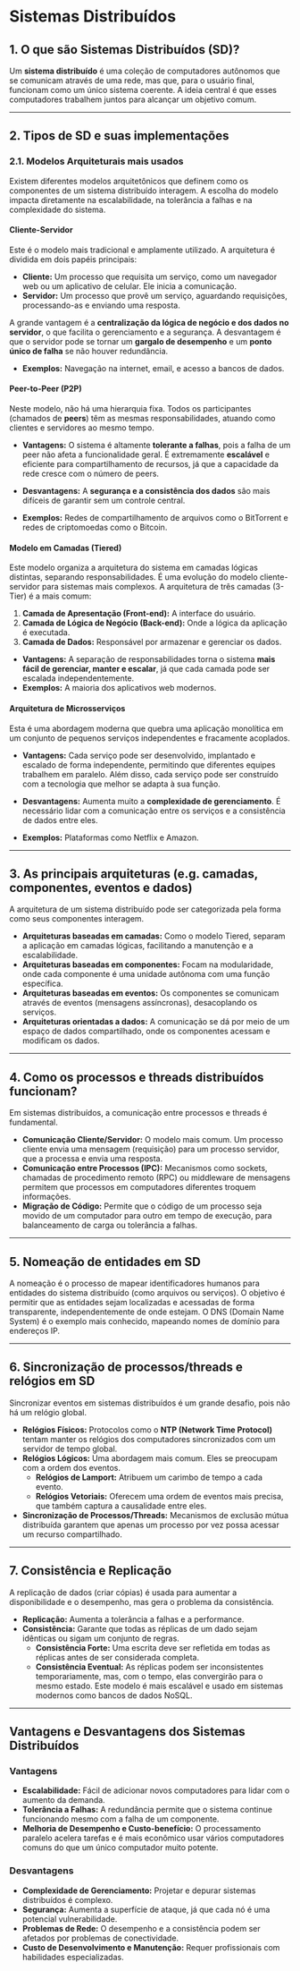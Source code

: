 # Sistemas Distribuídos

## 1. O que são Sistemas Distribuídos (SD)?

Um **sistema distribuído** é uma coleção de computadores autônomos que se comunicam através de uma rede, mas que, para o usuário final, funcionam como um único sistema coerente. A ideia central é que esses computadores trabalhem juntos para alcançar um objetivo comum. 

---

## 2. Tipos de SD e suas implementações

### **2.1. Modelos Arquiteturais mais usados**

Existem diferentes modelos arquitetônicos que definem como os componentes de um sistema distribuído interagem. A escolha do modelo impacta diretamente na escalabilidade, na tolerância a falhas e na complexidade do sistema.

#### **Cliente-Servidor**

Este é o modelo mais tradicional e amplamente utilizado. A arquitetura é dividida em dois papéis principais:

* **Cliente:** Um processo que requisita um serviço, como um navegador web ou um aplicativo de celular. Ele inicia a comunicação.
* **Servidor:** Um processo que provê um serviço, aguardando requisições, processando-as e enviando uma resposta.

A grande vantagem é a **centralização da lógica de negócio e dos dados no servidor**, o que facilita o gerenciamento e a segurança. A desvantagem é que o servidor pode se tornar um **gargalo de desempenho** e um **ponto único de falha** se não houver redundância.

* **Exemplos:** Navegação na internet, email, e acesso a bancos de dados.

#### **Peer-to-Peer (P2P)**

Neste modelo, não há uma hierarquia fixa. Todos os participantes (chamados de **peers**) têm as mesmas responsabilidades, atuando como clientes e servidores ao mesmo tempo.

* **Vantagens:** O sistema é altamente **tolerante a falhas**, pois a falha de um peer não afeta a funcionalidade geral. É extremamente **escalável** e eficiente para compartilhamento de recursos, já que a capacidade da rede cresce com o número de peers.
* **Desvantagens:** A **segurança e a consistência dos dados** são mais difíceis de garantir sem um controle central.

* **Exemplos:** Redes de compartilhamento de arquivos como o BitTorrent e redes de criptomoedas como o Bitcoin.

#### **Modelo em Camadas (Tiered)**

Este modelo organiza a arquitetura do sistema em camadas lógicas distintas, separando responsabilidades. É uma evolução do modelo cliente-servidor para sistemas mais complexos. A arquitetura de três camadas (3-Tier) é a mais comum:

1.  **Camada de Apresentação (Front-end):** A interface do usuário.
2.  **Camada de Lógica de Negócio (Back-end):** Onde a lógica da aplicação é executada.
3.  **Camada de Dados:** Responsável por armazenar e gerenciar os dados.

* **Vantagens:** A separação de responsabilidades torna o sistema **mais fácil de gerenciar, manter e escalar**, já que cada camada pode ser escalada independentemente.
* **Exemplos:** A maioria dos aplicativos web modernos.

#### **Arquitetura de Microsserviços**

Esta é uma abordagem moderna que quebra uma aplicação monolítica em um conjunto de pequenos serviços independentes e fracamente acoplados.

* **Vantagens:** Cada serviço pode ser desenvolvido, implantado e escalado de forma independente, permitindo que diferentes equipes trabalhem em paralelo. Além disso, cada serviço pode ser construído com a tecnologia que melhor se adapta à sua função.
* **Desvantagens:** Aumenta muito a **complexidade de gerenciamento**. É necessário lidar com a comunicação entre os serviços e a consistência de dados entre eles.

* **Exemplos:** Plataformas como Netflix e Amazon.

---

## 3. As principais arquiteturas (e.g. camadas, componentes, eventos e dados)

A arquitetura de um sistema distribuído pode ser categorizada pela forma como seus componentes interagem.

* **Arquiteturas baseadas em camadas:** Como o modelo Tiered, separam a aplicação em camadas lógicas, facilitando a manutenção e a escalabilidade.
* **Arquiteturas baseadas em componentes:** Focam na modularidade, onde cada componente é uma unidade autônoma com uma função específica.
* **Arquiteturas baseadas em eventos:** Os componentes se comunicam através de eventos (mensagens assíncronas), desacoplando os serviços.
* **Arquiteturas orientadas a dados:** A comunicação se dá por meio de um espaço de dados compartilhado, onde os componentes acessam e modificam os dados.

---

## 4. Como os processos e threads distribuídos funcionam?

Em sistemas distribuídos, a comunicação entre processos e threads é fundamental.

* **Comunicação Cliente/Servidor:** O modelo mais comum. Um processo cliente envia uma mensagem (requisição) para um processo servidor, que a processa e envia uma resposta.
* **Comunicação entre Processos (IPC):** Mecanismos como sockets, chamadas de procedimento remoto (RPC) ou middleware de mensagens permitem que processos em computadores diferentes troquem informações.
* **Migração de Código:** Permite que o código de um processo seja movido de um computador para outro em tempo de execução, para balanceamento de carga ou tolerância a falhas.

---

## 5. Nomeação de entidades em SD

A nomeação é o processo de mapear identificadores humanos para entidades do sistema distribuído (como arquivos ou serviços). O objetivo é permitir que as entidades sejam localizadas e acessadas de forma transparente, independentemente de onde estejam. O DNS (Domain Name System) é o exemplo mais conhecido, mapeando nomes de domínio para endereços IP.

---

## 6. Sincronização de processos/threads e relógios em SD

Sincronizar eventos em sistemas distribuídos é um grande desafio, pois não há um relógio global.

* **Relógios Físicos:** Protocolos como o **NTP (Network Time Protocol)** tentam manter os relógios dos computadores sincronizados com um servidor de tempo global.
* **Relógios Lógicos:** Uma abordagem mais comum. Eles se preocupam com a ordem dos eventos.
    * **Relógios de Lamport:** Atribuem um carimbo de tempo a cada evento.
    * **Relógios Vetoriais:** Oferecem uma ordem de eventos mais precisa, que também captura a causalidade entre eles.
* **Sincronização de Processos/Threads:** Mecanismos de exclusão mútua distribuída garantem que apenas um processo por vez possa acessar um recurso compartilhado.

---

## 7. Consistência e Replicação

A replicação de dados (criar cópias) é usada para aumentar a disponibilidade e o desempenho, mas gera o problema da consistência.

* **Replicação:** Aumenta a tolerância a falhas e a performance.
* **Consistência:** Garante que todas as réplicas de um dado sejam idênticas ou sigam um conjunto de regras.
    * **Consistência Forte:** Uma escrita deve ser refletida em todas as réplicas antes de ser considerada completa.
    * **Consistência Eventual:** As réplicas podem ser inconsistentes temporariamente, mas, com o tempo, elas convergirão para o mesmo estado. Este modelo é mais escalável e usado em sistemas modernos como bancos de dados NoSQL.

---

## Vantagens e Desvantagens dos Sistemas Distribuídos

### Vantagens

* **Escalabilidade:** Fácil de adicionar novos computadores para lidar com o aumento da demanda.
* **Tolerância a Falhas:** A redundância permite que o sistema continue funcionando mesmo com a falha de um componente.
* **Melhoria de Desempenho e Custo-benefício:** O processamento paralelo acelera tarefas e é mais econômico usar vários computadores comuns do que um único computador muito potente.

### Desvantagens

* **Complexidade de Gerenciamento:** Projetar e depurar sistemas distribuídos é complexo.
* **Segurança:** Aumenta a superfície de ataque, já que cada nó é uma potencial vulnerabilidade.
* **Problemas de Rede:** O desempenho e a consistência podem ser afetados por problemas de conectividade.
* **Custo de Desenvolvimento e Manutenção:** Requer profissionais com habilidades especializadas.